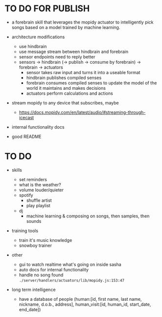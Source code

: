 # TO DO FOR PUBLISH

- a forebrain skill that leverages the mopidy actuator to intelligently pick songs based on a model trained by machine learning.

- architecture modifications
    - use hindbrain
    - use message stream between hindbrain and forebrain
    - sensor endpoints need to reply better
    - sensors -> hindbrain (-> publish -> consume by forebrain) -> forebrain -> actuators
        - sensor takes raw input and turns it into a useable format
        - hindbrain publishes compiled senses
        - forebrain consumes compiled senses to update the model of the world it maintains and makes decisions
        - actuators perform calculations and actions

- stream mopidy to any device that subscribes, maybe
    - https://docs.mopidy.com/en/latest/audio/#streaming-through-icecast

- internal functionality docs
- good README

# TO DO

- skills
    - set reminders
    - what is the weather?
    - volume louder/quieter
    - spotify
        - shuffle artist
        - play playlist
    * dj
        * machine learning & composing on songs, then samples, then sounds

- training tools
    - train it's music knowledge
    - snowboy trainer

- other
    - gui to watch realtime what's going on inside sasha
    - auto docs for internal functionality
    - handle no song found `./server/handlers/actuators/lib/mopidy.js:153:47`

- long term intelligence
    - have a database of people (human:[id, first name, last name, nickname, d.o.b., address], human_visit:[id, human_id, start_date, end_date])
